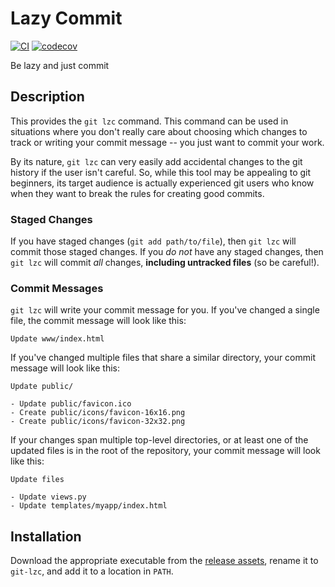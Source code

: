 # Lazy Commit

[![CI](https://github.com/spenserblack/git-lazy-commit/actions/workflows/ci.yml/badge.svg)](https://github.com/spenserblack/git-lazy-commit/actions/workflows/ci.yml)
[![codecov](https://codecov.io/gh/spenserblack/git-lazy-commit/branch/main/graph/badge.svg?token=nFiCRNnexU)](https://codecov.io/gh/spenserblack/git-lazy-commit)

Be lazy and just commit

## Description

This provides the `git lzc` command. This command can be used
in situations where you don't really care about choosing which
changes to track or writing your commit message -- you just want to
commit your work.

By its nature, `git lzc` can very easily add accidental changes
to the git history if the user isn't careful. So, while this
tool may be appealing to git beginners, its target audience is
actually experienced git users who know when they want to break
the rules for creating good commits.

### Staged Changes

If you have staged changes (`git add path/to/file`), then
`git lzc` will commit those staged changes. If you *do not*
have any staged changes, then `git lzc` will commit *all* changes,
**including untracked files** (so be careful!).

### Commit Messages

`git lzc` will write your commit message for you. If you've changed
a single file, the commit message will look like this:

```
Update www/index.html
```

If you've changed multiple files that share a similar directory, your
commit message will look like this:

```
Update public/

- Update public/favicon.ico
- Create public/icons/favicon-16x16.png
- Create public/icons/favicon-32x32.png
```

If your changes span multiple top-level directories, or at least one
of the updated files is in the root of the repository, your commit message
will look like this:

```
Update files

- Update views.py
- Update templates/myapp/index.html
```

## Installation

Download the appropriate executable from the [release assets][latest-release],
rename it to `git-lzc`, and add it to a location in `PATH`.

[latest-release]: https://github.com/spenserblack/git-lazy-commit/releases/latest
